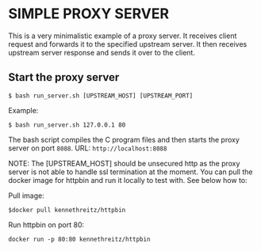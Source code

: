 # SIMPLE PROXY SERVER

This is a very minimalistic example of a proxy server. It receives client request and forwards it to the specified upstream server. It then receives upstream server response and sends it over to the client.

## Start the proxy server
	$ bash run_server.sh [UPSTREAM_HOST] [UPSTREAM_PORT]

Example:

	$ bash run_server.sh 127.0.0.1 80

The bash script compiles the C program files and then starts the proxy server on port `8088`. URL: `http://localhost:8088`

NOTE: The [UPSTREAM_HOST] should be unsecured http as the proxy server is not able to handle ssl termination at the moment. You can pull the docker image for httpbin and run it locally to test with. See below how to:

Pull image:

	$docker pull kennethreitz/httpbin

Run httpbin on port 80:

	docker run -p 80:80 kennethreitz/httpbin
